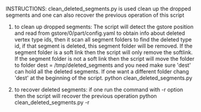 INSTRUCTIONS:
 clean_deleted_segments.py is used clean up the dropped segments and one can also recover the previous operation of this script 

1) to clean up dropped segments: The script will detect the gstore position and read from gstore/0/part/config.yaml to obtain info about deleted vertex type ids, then it scan all segment folders to find the deleted type id, if that segment is deleted, this segment folder will be removed. If the segment folder is a soft link then the script will only remove the softlink. If the segment folder is not a soft link then the script will move the folder to folder dest = /tmp/deleted_segments and you need make sure 'dest' can hold all the deleted segments. If one want a different folder chang 'dest' at the beginning of the script.
        python clean_deleted_segments.py

2) to recover deleted segments: if one run the command with -r option then the script will recover the previous operation
        python clean_deleted_segments.py -r
